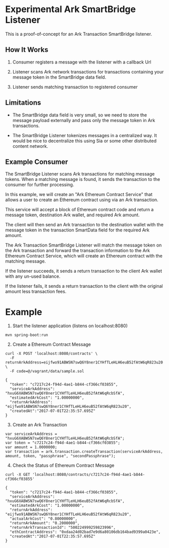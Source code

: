 # Experimental Ark SmartBridge Listener

This is a proof-of-concept for an Ark Transaction SmartBridge listener. 


## How It Works

1. Consumer registers a message with the listener with a callback Url

2. Listener scans Ark network transactions for transactions containing your message token
   in the SmartBridge data field.
   
3. Listener sends matching transaction to registered consumer

  
## Limitations

- The SmartBridge data field is very small, so we need to store the message payload
  externally and pass only the message token in Ark transactions. 
  
- The SmartBridge Listener tokenizes messages in a centralized way. It would be nice to
  decentralize this using Sia or some other distributed content network.
  

## Example Consumer

The SmartBridge Listener scans Ark transactions for matching message tokens. When a matching
message is found, it sends the transaction to the consumer for further processing.

In this example, we will create an "Ark Ethereum Contract Service" that allows a user to
create an Ethereum contract using via an Ark transaction.

This service will accept a block of Ethereum contract code and return a message token,
destination Ark wallet, and required Ark amount.

The client will then send an Ark transaction to the destination wallet with the message token
in the transaction SmartData field for the required Ark amount.

The Ark Transaction SmartBridge Listener will match the message token on the Ark transaction
and forward the transaction information to the Ark Ethereum Contract Service, which will
create an Ethereum contract with the matching message.

If the listener succeeds, it sends a return transaction to the client Ark wallet with any
un-used balance. 

If the listener fails, it sends a return transaction to the client with 
the original amount less transaction fees.



# Example

1. Start the listener application (listens on localhost:8080)

```
mvn spring-boot:run
```

2. Create a Ethereum Contract Message

```
curl -X POST 'localhost:8080/contracts' \
  -F returnArkAddress=eijfwo91ABWSN7swQ6Y8ner1CYHfTLeHLH6euB52fAtW6qR823u20 \
  -F code=@/vagrant/data/sample.sol
```

```
{
  "token": "c7217c24-f94d-4ae1-b844-cf366cf03855",
  "serviceArkAddress": "hxuG6XABWSN7swQ6Y8ner1CYHfTLeHLH6euB52fAtW6qRcbSfA", 
  "estimatedArkCost": "1.00000000",
  "returnArkAddress": "eijfwo91ABWSN7swQ6Y8ner1CYHfTLeHLH6euB52fAtW6qR823u20",
  "createdAt":"2017-07-01T22:35:57.695Z"
}
```

3. Create an Ark Transaction

```
var serviceArkAddress = "hxuG6XABWSN7swQ6Y8ner1CYHfTLeHLH6euB52fAtW6qRcbSfA";
var token = "c7217c24-f94d-4ae1-b844-cf366cf03855";
var amount = 1.0000000;
var transaction = ark.transaction.createTransaction(serviceArkAddress, amount, token, "passphrase", "secondPassphrase");
```

4. Check the Status of Ethereum Contract Message

```
curl -X GET 'localhost:8080/contracts/c7217c24-f94d-4ae1-b844-cf366cf03855'
```

```
{
  "token": "c7217c24-f94d-4ae1-b844-cf366cf03855",
  "serviceArkAddress": "hxuG6XABWSN7swQ6Y8ner1CYHfTLeHLH6euB52fAtW6qRcbSfA", 
  "estimatedArkCost": "1.00000000",
  "returnArkAddress": "eijfwo91ABWSN7swQ6Y8ner1CYHfTLeHLH6euB52fAtW6qR823u20", 
  "actualArkCost": "0.80000000",
  "returnArkAmount": "0.2000000",
  "returnArkTransactionId": "500224999259823996",
  "ethContractAddress": "0xdaa24d02bad7e9d6a80106db164bad9399a0423e",
  "createdAt":"2017-07-01T22:35:57.695Z"
}
```
